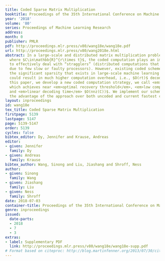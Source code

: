```yaml
---
title: Coded Sparse Matrix Multiplication
booktitle: Proceedings of the 35th International Conference on Machine Learning
year: '2018'
volume: '80'
series: Proceedings of Machine Learning Research
address: 
month: 0
publisher: PMLR
pdf: http://proceedings.mlr.press/v80/wang18e/wang18e.pdf
url: http://proceedings.mlr.press/v80/wang2018e.html
abstract: In a large-scale and distributed matrix multiplication problem $C=A^{\intercal}B$,
  where $C\in\mathbb{R}^{r\times t}$, the coded computation plays an important role
  to effectively deal with “stragglers” (distributed computations that may get delayed
  due to few slow or faulty processors). However, existing coded schemes could destroy
  the significant sparsity that exists in large-scale machine learning problems, and
  could result in much higher computation overhead, i.e., $O(rt)$ decoding time. In
  this paper, we develop a new coded computation strategy, we call <em>sparse code</em>,
  which achieves near <em>optimal recovery threshold</em>, <em>low computation overhead</em>,
  and <em>linear decoding time</em> $O(nnz(C))$. We implement our scheme and demonstrate
  the advantage of the approach over both uncoded and current fastest coded strategies.
layout: inproceedings
id: wang18e
tex_title: Coded Sparse Matrix Multiplication
firstpage: 5139
lastpage: 5147
page: 5139-5147
order: 5139
cycles: false
bibtex_editor: Dy, Jennifer and Krause, Andreas
editor:
- given: Jennifer
  family: Dy
- given: Andreas
  family: Krause
bibtex_author: Wang, Sinong and Liu, Jiashang and Shroff, Ness
author:
- given: Sinong
  family: Wang
- given: Jiashang
  family: Liu
- given: Ness
  family: Shroff
date: 2018-07-03
container-title: Proceedings of the 35th International Conference on Machine Learning
genre: inproceedings
issued:
  date-parts:
  - 2018
  - 7
  - 3
extras:
- label: Supplementary PDF
  link: http://proceedings.mlr.press/v80/wang18e/wang18e-supp.pdf
# Format based on citeproc: http://blog.martinfenner.org/2013/07/30/citeproc-yaml-for-bibliographies/
---
```

